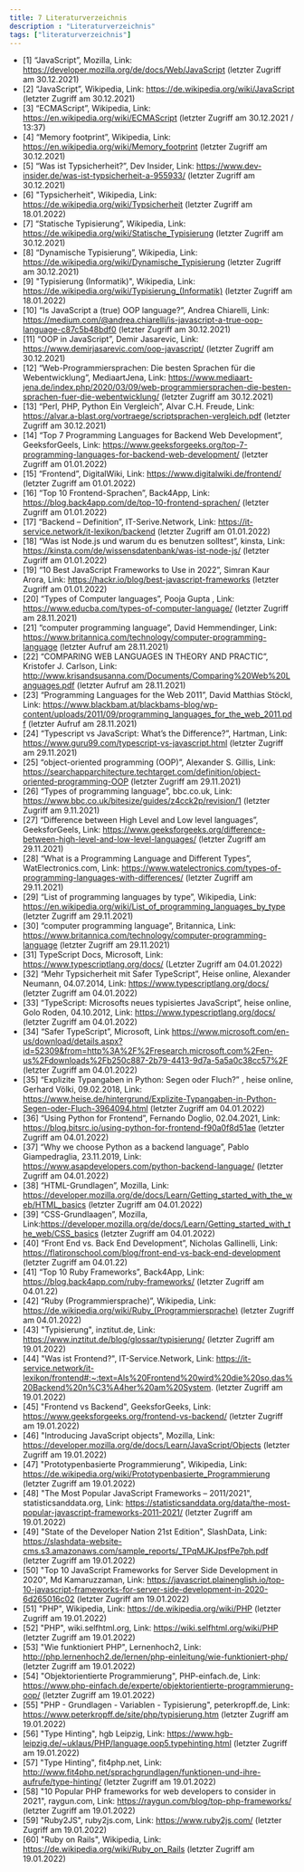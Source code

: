 ```yaml
---
title: 7 Literaturverzeichnis
description : "Literaturverzeichnis"
tags: ["literaturverzeichnis"]
---
```


- [1] “JavaScript”, Mozilla, Link: https://developer.mozilla.org/de/docs/Web/JavaScript (letzter Zugriff am 30.12.2021)
- [2] “JavaScript”, Wikipedia, Link: https://de.wikipedia.org/wiki/JavaScript (letzter Zugriff am 30.12.2021)
- [3] “ECMAScript”, Wikipedia, Link: https://en.wikipedia.org/wiki/ECMAScript (letzter Zugriff am 30.12.2021 / 13:37)
- [4] “Memory footprint”, Wikipedia, Link: https://en.wikipedia.org/wiki/Memory_footprint (letzter Zugriff am 30.12.2021)
- [5] “Was ist Typsicherheit?”, Dev Insider, Link: https://www.dev-insider.de/was-ist-typsicherheit-a-955933/ (letzter Zugriff am 30.12.2021)
- [6] "Typsicherheit", Wikipedia, Link: https://de.wikipedia.org/wiki/Typsicherheit (letzter Zugriff am 18.01.2022)
- [7] “Statische Typisierung”, Wikipedia, Link: https://de.wikipedia.org/wiki/Statische_Typisierung (letzter Zugriff am 30.12.2021)
- [8] “Dynamische Typisierung”, Wikipedia, Link: https://de.wikipedia.org/wiki/Dynamische_Typisierung (letzter Zugriff am 30.12.2021)
- [9] "Typisierung (Informatik)", Wikipedia, Link: https://de.wikipedia.org/wiki/Typisierung_(Informatik) (letzter Zugriff am 18.01.2022)
- [10] “Is JavaScript a (true) OOP language?”, Andrea Chiarelli, Link: https://medium.com/@andrea.chiarelli/is-javascript-a-true-oop-language-c87c5b48bdf0 (letzter Zugriff am 30.12.2021)
- [11] “OOP in JavaScript”, Demir Jasarevic, Link: https://www.demirjasarevic.com/oop-javascript/ (letzter Zugriff am 30.12.2021)
- [12] “Web-Programmiersprachen: Die besten Sprachen für die Webentwicklung”, MediaartJena, Link: https://www.mediaart-jena.de/index.php/2020/03/09/web-programmiersprachen-die-besten-sprachen-fuer-die-webentwicklung/ (letzter Zugriff am 30.12.2021)
- [13] “Perl, PHP, Python Ein Vergleich”, Alvar C.H. Freude, Link: https://alvar.a-blast.org/vortraege/scriptsprachen-vergleich.pdf (letzter Zugriff am 30.12.2021)
- [14] “Top 7 Programming Languages for Backend Web Development”, GeeksforGeels, Link: https://www.geeksforgeeks.org/top-7-programming-languages-for-backend-web-development/ (letzter Zugriff am 01.01.2022)
- [15] “Frontend”, DigitalWiki, Link: https://www.digitalwiki.de/frontend/ (letzter Zugriff am 01.01.2022)
- [16] “Top 10 Frontend-Sprachen”, Back4App, Link: https://blog.back4app.com/de/top-10-frontend-sprachen/ (letzter Zugriff am 01.01.2022)
- [17] “Backend – Definition”, IT-Serive.Network, Link: https://it-service.network/it-lexikon/backend (letzter Zugriff am 01.01.2022)
- [18] “Was ist Node.js und warum du es benutzen solltest”, kinsta, Link: https://kinsta.com/de/wissensdatenbank/was-ist-node-js/ (letzter Zugriff am 01.01.2022)
- [19] “10 Best JavaScript Frameworks to Use in 2022”, Simran Kaur Arora, Link: https://hackr.io/blog/best-javascript-frameworks (letzter Zugriff am 01.01.2022)
- [20] “Types of Computer languages”, Pooja Gupta , Link: https://www.educba.com/types-of-computer-language/ (letzter Zugriff am 28.11.2021)
- [21] “computer programming language”,		David Hemmendinger, Link: https://www.britannica.com/technology/computer-programming-language (letzter Aufruf am 28.11.2021)
- [22] “COMPARING WEB LANGUAGES IN THEORY AND PRACTIC”, Kristofer J. Carlson, Link: http://www.krisandsusanna.com/Documents/Comparing%20Web%20Languages.pdf (letzter Aufruf am 28.11.2021)
- [23] “Programming Languages for the Web 2011”, David Matthias Stöckl, Link: https://www.blackbam.at/blackbams-blog/wp-content/uploads/2011/09/programming_languages_for_the_web_2011.pdf (letzter Aufruf am 28.11.2021)
- [24] “Typescript vs JavaScript: What’s the Difference?”, Hartman, Link: https://www.guru99.com/typescript-vs-javascript.html (letzter Zugriff am 29.11.2021)
- [25] “object-oriented programming (OOP)”, Alexander S. Gillis, Link: https://searchapparchitecture.techtarget.com/definition/object-oriented-programming-OOP (letzter Zugriff am 29.11.2021)
- [26] “Types of programming language”, bbc.co.uk, Link: https://www.bbc.co.uk/bitesize/guides/z4cck2p/revision/1 (letzter Zugriff am 9.11.2021)
- [27] “Difference between High Level and Low level languages”, GeeksforGeels, Link: https://www.geeksforgeeks.org/difference-between-high-level-and-low-level-languages/ (letzter Zugriff am 29.11.2021)
- [28] “What is a Programming Language and Different Types”, WatElectronics.com, Link: https://www.watelectronics.com/types-of-programming-languages-with-differences/ (letzter Zugriff am 29.11.2021)
- [29] “List of programming languages by type”, Wikipedia, Link: https://en.wikipedia.org/wiki/List_of_programming_languages_by_type (letzter Zugriff am 29.11.2021)
- [30] “computer programming language”, Britannica, Link: https://www.britannica.com/technology/computer-programming-language (letzter Zugriff am 29.11.2021)
- [31] TypeScript Docs, Microsoft, Link: https://www.typescriptlang.org/docs/ (Letzter Zugriff am 04.01.2022)
- [32] “Mehr Typsicherheit mit Safer TypeScript”, Heise online, Alexander Neumann, 04.07.2014, Link: https://www.typescriptlang.org/docs/ (letzter Zugriff am 04.01.2022)
- [33] “TypeScript: Microsofts neues typisiertes JavaScript”, heise online, Golo Roden, 04.10.2012, Link: https://www.typescriptlang.org/docs/ (letzter Zugriff am 04.01.2022)
- [34] “Safer TypeScript”, Microsoft, Link https://www.microsoft.com/en-us/download/details.aspx?id=52309&from=http%3A%2F%2Fresearch.microsoft.com%2Fen-us%2Fdownloads%2Fb250c887-2b79-4413-9d7a-5a5a0c38cc57%2F (letzter Zugriff am 04.01.2022)
- [35] “Explizite Typangaben in Python: Segen oder Fluch?” , heise online, Gerhard Völki, 09.02.2018, Link: https://www.heise.de/hintergrund/Explizite-Typangaben-in-Python-Segen-oder-Fluch-3964094.html (letzter Zugriff am 04.01.2022)
- [36] “Using Python for Frontend”, Fernando Doglio, 02.04.2021, Link: https://blog.bitsrc.io/using-python-for-frontend-f90a0f8d51ae (letzter Zugriff am 04.01.2022)
- [37] “Why we choose Python as a backend language”, Pablo Giampedraglia, 23.11.2019, Link: https://www.asapdevelopers.com/python-backend-language/ (letzter Zugriff am 04.01.2022)
- [38] “HTML-Grundlagen”, Mozilla, Link: https://developer.mozilla.org/de/docs/Learn/Getting_started_with_the_web/HTML_basics (letzter Zugriff am 04.01.2022)
- [39] “CSS-Grundlaagen”, Mozilla, Link:https://developer.mozilla.org/de/docs/Learn/Getting_started_with_the_web/CSS_basics (letzter Zugriff am 04.01.2022)
- [40] “Front End vs. Back End Development”, Nicholas Gallinelli, Link: https://flatironschool.com/blog/front-end-vs-back-end-development (letzter Zugriff am 04.01.22)
- [41] “Top 10 Ruby Frameworks”, Back4App, Link: https://blog.back4app.com/ruby-frameworks/ (letzter Zugriff am 04.01.22)
- [42] “Ruby (Programmiersprache)”, Wikipedia, Link: https://de.wikipedia.org/wiki/Ruby_(Programmiersprache) (letzter Zugriff am 04.01.2022)
- [43] "Typisierung", inztitut.de, Link: https://www.inztitut.de/blog/glossar/typisierung/ (letzter Zugriff am 19.01.2022)
- [44] "Was ist Frontend?", IT-Service.Network, Link: https://it-service.network/it-lexikon/frontend#:~:text=Als%20Frontend%20wird%20die%20so,das%20Backend%20n%C3%A4her%20am%20System. (letzter Zugriff am 19.01.2022)
- [45] "Frontend vs Backend", GeeksforGeeks, Link: https://www.geeksforgeeks.org/frontend-vs-backend/ (letzter Zugriff am 19.01.2022)
- [46] "Introducing JavaScript objects", Mozilla, Link: https://developer.mozilla.org/de/docs/Learn/JavaScript/Objects (letzter Zugriff am 19.01.2022)
- [47] "Prototypenbasierte Programmierung", Wikipedia, Link: https://de.wikipedia.org/wiki/Prototypenbasierte_Programmierung (letzter Zugriff am 19.01.2022)
- [48] "The Most Popular JavaScript Frameworks – 2011/2021", statisticsanddata.org, Link: https://statisticsanddata.org/data/the-most-popular-javascript-frameworks-2011-2021/ (letzter Zugriff am 19.01.2022)
- [49] "State of the Developer Nation 21st Edition", SlashData, Link: https://slashdata-website-cms.s3.amazonaws.com/sample_reports/_TPqMJKJpsfPe7ph.pdf (letzter Zugriff am 19.01.2022)
- [50] "Top 10 JavaScript Frameworks for Server Side Development in 2020", Md Kamaruzzaman, Link: https://javascript.plainenglish.io/top-10-javascript-frameworks-for-server-side-development-in-2020-6d265016c02 (letzter Zugriff am 19.01.2022)
- [51] "PHP", Wikipedia, Link: https://de.wikipedia.org/wiki/PHP (letzter Zugriff am 19.01.2022)
- [52] "PHP", wiki.selfhtml.org, Link: https://wiki.selfhtml.org/wiki/PHP (letzter Zugriff am 19.01.2022)
- [53] "Wie funktioniert PHP", Lernenhoch2, Link: http://php.lernenhoch2.de/lernen/php-einleitung/wie-funktioniert-php/ (letzter Zugriff am 19.01.2022)
- [54] "Objektorientierte Programmierung", PHP-einfach.de, Link: https://www.php-einfach.de/experte/objektorientierte-programmierung-oop/ (letzter Zugriff am 19.01.2022)
- [55] "PHP - Grundlagen - Variablen - Typisierung", peterkropff.de, Link: https://www.peterkropff.de/site/php/typisierung.htm (letzter Zugriff am 19.01.2022)
- [56] "Type Hinting", hgb Leipzig, Link: https://www.hgb-leipzig.de/~uklaus/PHP/language.oop5.typehinting.html (letzter Zugriff am 19.01.2022)
- [57] "Type Hinting", fit4php.net, Link: http://www.fit4php.net/sprachgrundlagen/funktionen-und-ihre-aufrufe/type-hinting/ (letzter Zugriff am 19.01.2022)
- [58] "10 Popular PHP frameworks for web developers to consider in 2021", raygun.com, Link: https://raygun.com/blog/top-php-frameworks/ (letzter Zugriff am 19.01.2022)
- [59] "Ruby2JS", ruby2js.com, Link: https://www.ruby2js.com/ (letzter Zugriff am 19.01.2022)
- [60] "Ruby on Rails", Wikipedia, Link: https://de.wikipedia.org/wiki/Ruby_on_Rails (letzter Zugriff am 19.01.2022)